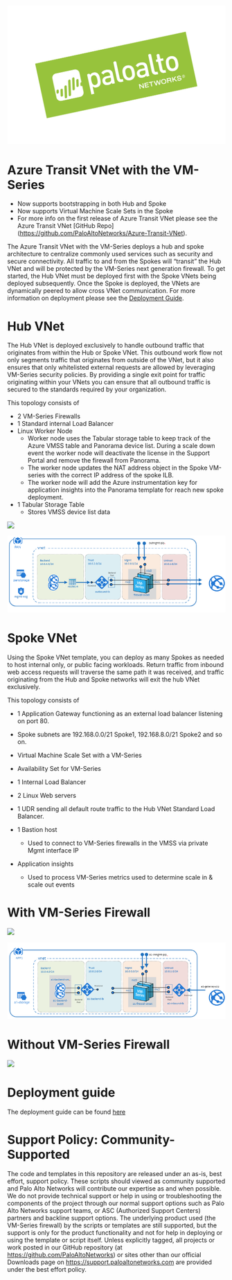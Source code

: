 

![alt_text](documentation/images/pan-logo-badge-green-dark-kick-up.png "logo")

# Azure Transit VNet with the VM-Series

- Now supports bootstrapping in both Hub and Spoke 
- Now supports Virtual Machine Scale Sets in the Spoke
- For more info on the first release of Azure Transit VNet please see the Azure Transit VNet [GitHub Repo] (https://github.com/PaloAltoNetworks/Azure-Transit-VNet).


The Azure Transit VNet with the VM-Series deploys a hub and spoke architecture to centralize commonly used services such as security and secure connectivity. All traffic to and from the Spokes will “transit” the Hub VNet and will be protected by the VM-Series next generation firewall. To get started, the Hub VNet must be deployed first with the Spoke VNets being deployed subsequently. Once the Spoke is deployed, the VNets are dynamically peered to allow cross VNet communication. For more information on deployment please see the [Deployment Guide](https://github.com/PaloAltoNetworks/Azure-Transit-VNet-0.1/blob/master/documentation/Azure_Transit_VNet0.1_Deployment_Guide.pdf).


# Hub VNet
The Hub VNet is deployed exclusively to handle outbound traffic that originates from within the Hub or Spoke VNet. This outbound work flow not only segments traffic that originates from outside of the VNet, but it also ensures that only whitelisted external requests are allowed by leveraging VM-Series security policies. By providing a single exit point for traffic originating within your VNets you can ensure that all outbound traffic is secured to the standards required by your organization. 

This topology consists of
-	2 VM-Series Firewalls
-	1 Standard internal Load Balancer
-	Linux Worker Node
	-	Worker node uses the Tabular storage table to keep track of the Azure VMSS table and Panorama device list. During a scale down 	event the worker node will deactivate the license in the Support Portal and remove the firewall from Panorama. 
	-	The worker node updates the NAT address object in the Spoke VM-series with the correct IP address of the spoke ILB. 
	-	The worker node will add the Azure instrumentation key for application insights into the Panorama template for reach new spoke deployment. 
-	1 Tabular Storage Table
	-	Stores VMSS device list data


[<img src="http://azuredeploy.net/deploybutton.png"/>](https://portal.azure.com/#create/Microsoft.Template/uri/https%3A%2F%2Fraw.githubusercontent.com%2FPaloAltoNetworks%2FAzure-Transit-VNet-0.1%2Fmaster%2Fazure-hub%2FazureDeployInfra.json?token=AZoiWUdo2qPkcTjMXpY8_KOkrP2aBqp_ks5ahJwcwA%3D%3D)

![alt_text](documentation/images/Hub-Topology.PNG "topology")

# Spoke VNet
Using the Spoke VNet template, you can deploy as many Spokes as needed to host internal only, or public facing workloads. Return traffic from inbound web access requests will traverse the same path it was received, and traffic originating from the Hub and Spoke networks will exit the hub VNet exclusively.

This topology consists of
-	1 Application Gateway functioning as an external load balancer listening on port 80. 
-	Spoke subnets are 192.168.0.0/21 Spoke1, 192.168.8.0/21 Spoke2 and so on.
-	Virtual Machine Scale Set with a VM-Series
-	Availability Set for VM-Series
-	1 Internal Load Balancer
-	2 Linux Web servers
-	1 UDR sending all default route traffic to the Hub VNet Standard Load Balancer.

-	1 Bastion host
	-	Used to connect to VM-Series firewalls in the VMSS via private Mgmt interface IP
-	Application insights
	-	Used to process VM-Series metrics used to determine scale in & scale out events


# With VM-Series Firewall 

[<img src="http://azuredeploy.net/deploybutton.png"/>](https://portal.azure.com/#create/Microsoft.Template/uri/https%3A%2F%2Fraw.githubusercontent.com%2FPaloAltoNetworks%2FAzure-Transit-VNet-0.1%2Fmaster%2Fazure-spoke%2Fazuredeploy.json?token=AZoiWXZHIcxPcJG4iqbfyOUvHN1O8coUks5ahgGXwA%3D%3D)


![alt_text](documentation/images/Spoke-Topology.PNG "topology")

# Without VM-Series Firewall

[<img src="http://azuredeploy.net/deploybutton.png"/>](https://portal.azure.com/#create/Microsoft.Template/uri/https%3A%2F%2Fraw.githubusercontent.com%2FPaloAltoNetworks%2FAzure-Transit-VNet-0.1%2Fmaster%2Fazure-spoke%2Fazuredeploy-no-firewall.json?token=AZoiWXZHIcxPcJG4iqbfyOUvHN1O8coUks5ahgGXwA%3D%3D)


# Deployment guide
The deployment guide can be found [here](https://github.com/PaloAltoNetworks/Azure-Transit-VNet-0.1/blob/master/documentation/Azure_Transit_VNet0.1_Deployment_Guide.pdf)


# Support Policy: Community-Supported
The code and templates in this repository are released under an as-is, best effort, support policy. These scripts should viewed as community supported and Palo Alto Networks will contribute our expertise as and when possible. We do not provide technical support or help in using or troubleshooting the components of the project through our normal support options such as Palo Alto Networks support teams, or ASC (Authorized Support Centers) partners and backline support options. The underlying product used (the VM-Series firewall) by the scripts or templates are still supported, but the support is only for the product functionality and not for help in deploying or using the template or script itself. Unless explicitly tagged, all projects or work posted in our GitHub repository (at https://github.com/PaloAltoNetworks) or sites other than our official Downloads page on https://support.paloaltonetworks.com are provided under the best effort policy.

